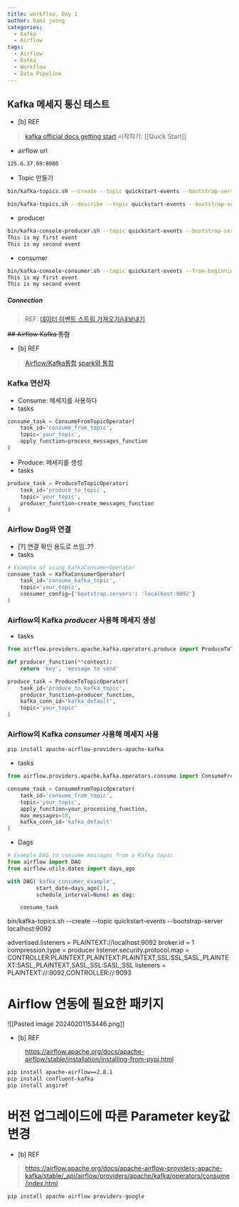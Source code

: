 ```yaml
---
title: workflow, Day 1
author: bami jeong
categories:
  - Kafka
  - Airflow
tags:
  - Airflow
  - Kafka
  - Workflow
  - Data Pipeline
---
```




## Kafka 메세지 통신 테스트

- [b] REF
> [kafka official docs getting start](https://kafka.apache.org/documentation/#quickstart)
> 시작하기: [[Quick Start]]

- airflow url
```
125.6.37.69:8080
```

- Topic 만들기 

```bash
bin/kafka-topics.sh --create --topic quickstart-events --bootstrap-server localhost:9092
```

```bash
bin/kafka-topics.sh --describe --topic quickstart-events --bootstrap-server localhost:9092
```

- producer
```bash
bin/kafka-console-producer.sh --topic quickstart-events --bootstrap-server localhost:9092
This is my first event
This is my second event
```

- consumer
```bash
bin/kafka-console-consumer.sh --topic quickstart-events --from-beginning --bootstrap-server localhost:9092
This is my first event
This is my second event
```

##### Connection
>REF: [데이터 이벤트 스트림 가져오기/내보내기](https://kafka.apache.org/documentation/#connect)


~~## Airflow Kafka 통합~~ 

- [b] REF
> [Airflow/Kafka통합](https://www.restack.io/docs/airflow-knowledge-apache-kafka-operator-consumer-provider-example)
> [spark와 통합](https://www.restack.io/docs/airflow-knowledge-apache-spark-example-jobs#clp31wvme017hzi0u51pvxlof)




### Kafka 연산자 
- Consume: 메세지를 사용하다 
- tasks
```python
consume_task = ConsumeFromTopicOperator(
    task_id='consume_from_topic',
    topic='your_topic',
    apply_function=process_messages_function
)
```

- Produce: 메세지를 생성 
- tasks
```python
produce_task = ProduceToTopicOperator(
    task_id='produce_to_topic',
    topic='your_topic',
    producer_function=create_messages_function
)
```

### Airflow Dag와 연결 

- [?] 연결 확인 용도로 쓰임..??
- tasks
```python
# Example of using KafkaConsumerOperator
consume_task = KafkaConsumerOperator(
    task_id='consume_kafka_topic',
    topic='your_topic',
    consumer_config={'bootstrap.servers': 'localhost:9092'}
)
```

### Airflow의 Kafka *producer* 사용해 메세지 생성

- tasks
```python
from airflow.providers.apache.kafka.operators.produce import ProduceToTopicOperator

def producer_function(**context):
    return 'key', 'message to send'

produce_task = ProduceToTopicOperator(
    task_id='produce_to_kafka_topic',
    producer_function=producer_function,
    kafka_conn_id='kafka_default',
    topic='your_topic'
)
```

### Airflow의 Kafka *consumer* 사용해 메세지 사용 
```bash
pip install apache-airflow-providers-apache-kafka
```

- tasks
```python
from airflow.providers.apache.kafka.operators.consume import ConsumeFromTopicOperator

consume_task = ConsumeFromTopicOperator(
    task_id='consume_from_topic',
    topic='your_topic',
    apply_function=your_processing_function,
    max_messages=10,
    kafka_conn_id='kafka_default'
)
```

- Dags
```python
# Example DAG to consume messages from a Kafka topic
from airflow import DAG
from airflow.utils.dates import days_ago

with DAG('kafka_consumer_example',
         start_date=days_ago(1),
         schedule_interval=None) as dag:

    consume_task
```

bin/kafka-topics.sh --create --topic quickstart-events --bootstrap-server localhost:9092

advertised.listeners = PLAINTEXT://localhost:9092
broker.id = 1
	compression.type = producer
listener.security.protocol.map = CONTROLLER:PLAINTEXT,PLAINTEXT:PLAINTEXT,SSL:SSL,SASL_PLAINTEXT:SASL_PLAINTEXT,SASL_SSL:SASL_SSL
	listeners = PLAINTEXT://:9092,CONTROLLER://:9093



# Airflow 연동에 필요한 패키지 

![[Pasted image 20240201153446.png]]

- [b] REF
> https://airflow.apache.org/docs/apache-airflow/stable/installation/installing-from-pypi.html

```bash
pip install apache-airflow==2.8.1
pip install confluent-kafka
pip install asgiref
```

# 버전 업그레이드에 따른 Parameter key값 변경

- [b] REF
> https://airflow.apache.org/docs/apache-airflow-providers-apache-kafka/stable/_api/airflow/providers/apache/kafka/operators/consume/index.html

```python
pip install apache-airflow-providers-google
```

